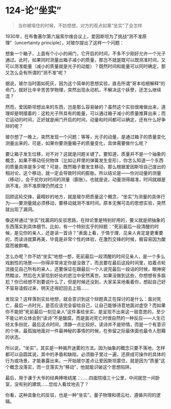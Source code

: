 # 124-论“坐实”

> 当你被噎住的时候，不妨想想，对方的观点如果“坐实”了会怎样

1930年，在布鲁塞尔第六届索尔维会议上，爱因斯坦为了挑战“测不准原理”（uncertainty principle），对玻尔提出了这样一个问题：

想象一个箱子，上面有个小小的闸门，它开启的时间，不多不少刚好允许一个光子通过。此时，如果同时测量出箱子减小的质量，那岂不就是既可以既测准时间，又可以测准能量（减小的质量就是光子的动能）？既然时间和能量可以同时确定，那又怎么会有所谓的“测不准”呢？

据说，玻尔当时面如死灰，因为这个简单的思想实验，直击所谓“哥本哈根解释”的命门。就好比辛辛苦苦学物理，突然出现永动机，不解决这个妖孽，还怎么继续混？

然而，爱因斯坦想出来的东西，岂是那么容易破的？虽然这个实验很难做出来，道理却是明摆着的：这粒光子所具有的能量，可以通过箱子减小的质量推算出来；而它运动的时间，正好就是闸门开启的时间，动量和时间都可以确定，还有什么好争辩的呢？

玻尔想了一晚上，突然发现一个问题：等等，光子的动量，是通过箱子的质量变化测量出来的，可是，如果你要测量箱子的质量变化，具体需要做什么呢？

要让箱子发生位移，对不对？这就是问题关键了。要知道，质量并不是一个抽象的概念，如果不移动任何物体（比如让秤里的弹簧发生变形），你怎么知道一个东西的质量具体是多少呢？可是，既然箱子要发生移动，那么根据爱因斯坦自己提出的相对论，这个移动，就一定会导致时间的膨胀。所以结论是——你对动量的测量（移动），会干扰你对时间的测量（膨胀）。也就是说，动量测得越准，时间就越是测不准，测不准原理仍然成立！

回顾这轮交锋，最精妙的地方，就是玻尔把质量这个概念，“坐实”为测量的具体行为——要测量就必须移动，要移动就测不准时间。原本无懈可击的思想实验，突然就出现了漏洞。

像这样通过“坐实”找漏洞的反驳思路，在辩论里是特别好用的，要义就是把抽象的东西落实到具体细节。比如，有一个特别玄乎的辩题：“死前最后一段清醒的时候，是见你的亲人，还是读一首诗？”表面上看，于情于理，见亲人肯定是更重要的，而读诗就算再美，毕竟是非常个性的体验，在激烈交锋的时候，极容易因为酸腐而被群嘲。

怎么办呢？你不妨“坐实”地想一想，死前最后一段清醒的时间见亲人，是一个多么戏剧性的场景——你得非常肯定你是没救了，而且要在最后这段时间里，掐着点轮流接见自己所有的亲人，还要保证在跟最后一个人说完最后一段话的时候，眼神突然黯淡，然后在大家恰到好处的悲泣中安然离世。如果没做到这些，你想想有多尴尬？你已经想不到要说什么了，但是时候还没到，大家呆呆地看着你，想起自己好不容易请假过来，明天还得赶回去上班……

发现没？这样落到实处地想，就会意识到这个辩题真正在探讨的是什么：面对死亡，最后一点时光，是否应该完全留给自己，让自己能够诗意地面对虚空？而如果你不能把“死前最后一刻见亲人”这件事给坐实，是呈现不出来这一层意思的，至少不能让听众体会到“读诗”不是酸腐，而是面对死亡时很自然的一种反应——人生已经太多纷扰，最后这点时间，清静一点比较好。读诗并不是矫情，而是一个有意识的个体，最孤独地面对一件最神秘的事情的时候，在弥留之际最体面也最令人慰藉的状态。

所以说，“坐实”，其实是一种揭开迷雾的方法。因为抽象的概念只要不落地，怎样都可以自圆其说。其中的矛盾和缺陷，必须脑子里过一遍，还原成可操作的具体的行为或场景，才能暴露出来。一开始玻尔差点让爱因斯坦蒙住，就是因为“质量”这个概念没落实，而一旦落实为“移动”，他就能识破这个思想陷阱。

最后，用于谦于大爷的经典捧哏结尾：……四面院墙三十公里，中间就您一间卧室，没有别的建筑……您给人看坟地去了？

你看，这种具象化的反驳，也是一种“坐实”。量子物理和德云社，遵循共同的逻辑。​​​